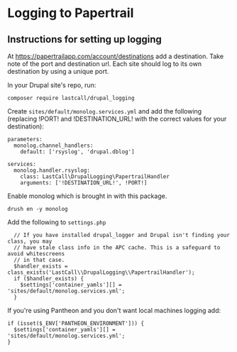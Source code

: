 
# Logging to Papertrail

## Instructions for setting up logging

At https://papertrailapp.com/account/destinations add a destination. Take note
of the port and destination url. Each site should log to its own destination
by using a unique port.

In your Drupal site's repo, run:
```
composer require lastcall/drupal_logging
```

Create `sites/default/monolog.services.yml` and add the following (replacing
!PORT! and !DESTINATION_URL! with the correct values for your destination):
```
parameters:
  monolog.channel_handlers:
    default: ['rsyslog', 'drupal.dblog']

services:
  monolog.handler.rsyslog:
    class: LastCall\DrupalLogging\PapertrailHandler
    arguments: ['!DESTINATION_URL!', !PORT!]
```

Enable monolog which is brought in with this package.
```
drush en -y monolog
```

Add the following to `settings.php`
```
  // If you have installed drupal_logger and Drupal isn't finding your class, you may
  // have stale class info in the APC cache. This is a safeguard to avoid whitescreens
  // in that case.
  $handler_exists = class_exists('LastCall\\DrupalLogging\\PapertrailHandler');
  if ($handler_exists) {
    $settings['container_yamls'][] = 'sites/default/monolog.services.yml';
  }
```

If you're using Pantheon and you don't want local machines logging add:
```
if (isset($_ENV['PANTHEON_ENVIRONMENT'])) {
  $settings['container_yamls'][] = 'sites/default/monolog.services.yml';
}
```
